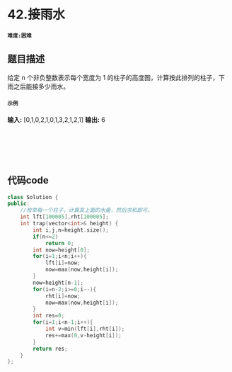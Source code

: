 # 42.接雨水
#### `难度:困难`
## 题目描述
给定 n 个非负整数表示每个宽度为 1 的柱子的高度图，计算按此排列的柱子，下雨之后能接多少雨水。

#### `示例`
**输入:** [0,1,0,2,1,0,1,3,2,1,2,1] 
**输出:** 6
<br>

<br>
<br>
<br>
<br>

## 代码code
```C++
class Solution {
public:
    //枚举每一个柱子，计算其上面的水量，然后求和即可。
    int lft[100005],rht[100005];
    int trap(vector<int>& height) {
        int i,j,n=height.size();
        if(n<=2)
            return 0;
        int now=height[0];
        for(i=1;i<n;i++){
            lft[i]=now;
            now=max(now,height[i]);
        }
        now=height[n-1];
        for(i=n-2;i>=0;i--){
            rht[i]=now;
            now=max(now,height[i]);
        }
        int res=0;
        for(i=1;i<n-1;i++){
            int v=min(lft[i],rht[i]);
            res+=max(0,v-height[i]);
        }
        return res;
    }
};
```
